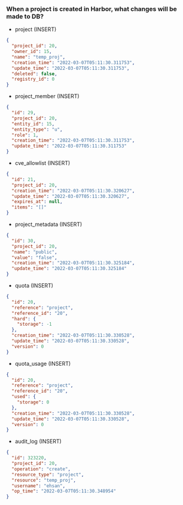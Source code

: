 <!-- Space: RD -->
<!-- Title: When a project is created in Harbor, what changes will be made to DB? -->
### When a project is created in Harbor, what changes will be made to DB?
- project (INSERT)
```json
{
  "project_id": 20,
  "owner_id": 15,
  "name": "temp_proj",
  "creation_time": "2022-03-07T05:11:30.311753",
  "update_time": "2022-03-07T05:11:30.311753",
  "deleted": false,
  "registry_id": 0
}
```
- project_member (INSERT)
```json
{
  "id": 29,
  "project_id": 20,
  "entity_id": 15,
  "entity_type": "u",
  "role": 1,
  "creation_time": "2022-03-07T05:11:30.311753",
  "update_time": "2022-03-07T05:11:30.311753"
}
```
- cve_allowlist (INSERT)
```json
{
  "id": 21,
  "project_id": 20,
  "creation_time": "2022-03-07T05:11:30.320627",
  "update_time": "2022-03-07T05:11:30.320627",
  "expires_at": null,
  "items": "[]"
}
```
- project_metadata (INSERT)
```json
{
  "id": 30,
  "project_id": 20,
  "name": "public",
  "value": "false",
  "creation_time": "2022-03-07T05:11:30.325184",
  "update_time": "2022-03-07T05:11:30.325184"
}
```
- quota (INSERT)
```json
{
  "id": 20,
  "reference": "project",
  "reference_id": "20",
  "hard": {
    "storage": -1
  },
  "creation_time": "2022-03-07T05:11:30.330528",
  "update_time": "2022-03-07T05:11:30.330528",
  "version": 0
}
```
- quota_usage (INSERT)
```json
{
  "id": 20,
  "reference": "project",
  "reference_id": "20",
  "used": {
    "storage": 0
  },
  "creation_time": "2022-03-07T05:11:30.330528",
  "update_time": "2022-03-07T05:11:30.330528",
  "version": 0
}
```
- audit_log (INSERT)
```json
{
  "id": 323220,
  "project_id": 20,
  "operation": "create",
  "resource_type": "project",
  "resource": "temp_proj",
  "username": "ehsan",
  "op_time": "2022-03-07T05:11:30.348954"
}
```